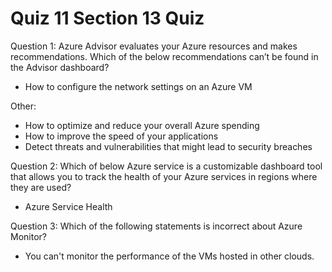 # Quiz 11 Section 13 Quiz

Question 1:
Azure Advisor evaluates your Azure resources and makes recommendations. Which of the below recommendations can’t be found in the Advisor dashboard?

- How to configure the network settings on an Azure VM

Other:
* How to optimize and reduce your overall Azure spending
* How to improve the speed of your applications
* Detect threats and vulnerabilities that might lead to security breaches

Question 2:
Which of below Azure service is a customizable dashboard tool that allows you to track the health of your Azure services in regions where they are used?

- Azure Service Health

Question 3:
Which of the following statements is incorrect about Azure Monitor?

- You can't monitor the performance of the VMs hosted in other clouds.
